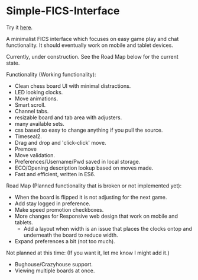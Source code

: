 # Simple-FICS-Interface
Try it <a href="https://cday-with-ai.github.io/Simple-FICS-Interface/" target="_blank">here</a>.

A minimalist FICS interface which focuses on easy game play and chat functionality. It should eventually work on mobile and tablet devices.

Currently, under construction. See the Road Map below for the current state.

Functionality (Working functionality):
- Clean chess board UI with minimal distractions.
- LED looking clocks.
- Move animations.
- Smart scroll.
- Channel tabs.
- resizable board and tab area with adjusters.
- many available sets.
- css based so easy to change anything if you pull the source.
- Timeseal2.
- Drag and drop and 'click-click' move.
- Premove
- Move validation.
- Preferences/Username/Pwd saved in local storage.
- ECO/Opening description lookup based on moves made.
- Fast and efficient, written in ES6.

Road Map (Planned functionality that is broken or not implemented yet):
- When the board is flipped it is not adjusting for the next game.
- Add stay logged in preference.
- Make speed promotion checkboxes.
- More changes for Responsive web design that work on mobile and tablets.
  - Add a layout when width is an issue that places the clocks ontop and underneath the board to reduce width.
- Expand preferences a bit (not too much).


Not planned at this time: (If you want it, let me know I might add it.)
- Bughouse/Crazyhouse support.
- Viewing multiple boards at once.